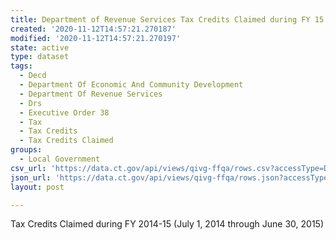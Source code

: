 ```yaml
---
title: Department of Revenue Services Tax Credits Claimed during FY 15
created: '2020-11-12T14:57:21.270187'
modified: '2020-11-12T14:57:21.270197'
state: active
type: dataset
tags:
  - Decd
  - Department Of Economic And Community Development
  - Department Of Revenue Services
  - Drs
  - Executive Order 38
  - Tax
  - Tax Credits
  - Tax Credits Claimed
groups:
  - Local Government
csv_url: 'https://data.ct.gov/api/views/qivg-ffqa/rows.csv?accessType=DOWNLOAD'
json_url: 'https://data.ct.gov/api/views/qivg-ffqa/rows.json?accessType=DOWNLOAD'
layout: post

---
```

Tax Credits Claimed during FY 2014-15 (July 1, 2014 through June 30, 2015)
